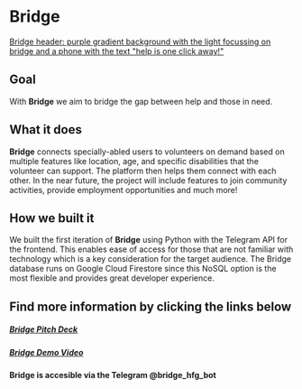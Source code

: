 # Bridge
[Bridge header: purple gradient background with the light focussing on bridge and a phone with the text "help is one click away!"](https://raw.githubusercontent.com/AdityaB4/hfg-project/main/header.jpeg)
## Goal
With **Bridge** we aim to bridge the gap between help and those in need.

## What it does
**Bridge** connects specially-abled users to volunteers on demand based on multiple features like location, age, and specific disabilities that the volunteer can support. The platform then helps them connect with each other. In the near future, the project will include features to join community activities, provide employment opportunities and much more!

## How we built it
We built the first iteration of **Bridge** using Python with the Telegram API for the frontend. This enables ease of access for those that are not familiar with technology which is a key consideration for the target audience. The Bridge database runs on Google Cloud Firestore since this NoSQL option is the most flexible and provides great developer experience.

## Find more information by clicking the links below
##### [Bridge Pitch Deck](https://docs.google.com/presentation/d/107xip4P_l4sM-WGPaFgapMow7FoeQhwocL4ZdVeiVMM/edit?usp=sharing)
##### [Bridge Demo Video](gg.gg)
#### Bridge is accesible via the Telegram @bridge_hfg_bot
